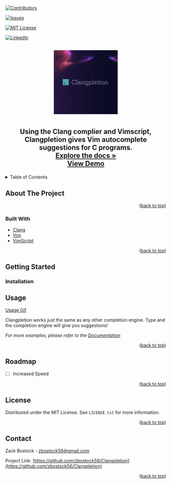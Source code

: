<div id="top"></div>

[![Contributors][contributors-shield]](https://github.com/zbostock56/Clangpletion/graphs/contributors)

[![Issues][issues-shield]](https://github.com/zbostock56/Clangpletion/issues)

[![MIT License][license-shield]](https://github.com/zbostock56/Clangpletion/blob/main/LICENSE)

[![LinkedIn][linkedin-shield]](https://www.linkedin.com/in/zack-bostock-932a5921b/)

<!-- PROJECT LOGO -->
<br />
<div align="center">
  <a href="https://github.com/zbostock56/Clangpletion/tree/main/images/Clangpletion Logo.png">
    <img src="images/Clangpletion Logo.png" alt="Logo" width="200" height="200">
  </a>
<h1 align="center"></h1>

  <h2 align="center">
    Using the Clang complier and Vimscript, Clangpletion gives Vim autocomplete suggestions for C programs.
    <br />
    <a href="https://github.com/zbostock56/Clangpletion"><strong>Explore the docs »</strong></a>
    <br />
    <a href="https://github.com/zbostock56/Clangpletion">View Demo</a>
  </p>
</div>

<!-- TABLE OF CONTENTS -->
<details>
  <summary>Table of Contents</summary>
  <ol>
    <li>
      <a href="#about-the-project">About The Project</a>
      <ul>
        <li><a href="#built-with">Built With</a></li>
      </ul>
    </li>
    <li>
      <a href="#getting-started">Getting Started</a>
      <ul>
        <li><a href="#prerequisites">Prerequisites</a></li>
        <li><a href="#installation">Installation</a></li>
      </ul>
    </li>
    <li><a href="#usage">Usage</a></li>
    <li><a href="#roadmap">Roadmap</a></li>
    <li><a href="#license">License</a></li>
    <li><a href="#contact">Contact</a></li>
  </ol>
</details>

<!-- ABOUT THE PROJECT -->

## About The Project

<!-- [![Product Name Screen Shot][product-screenshot]](https://example.com) -->

<p align="right">(<a href="#top">back to top</a>)</p>

### Built With

- [Clang](https://clang.llvm.org/)
- [Vim](https://www.vim.org/)
- [VimScript](https://vimhelp.org/)

<p align="right">(<a href="#top">back to top</a>)</p>

<!-- GETTING STARTED -->

## Getting Started

<!-- This is an example of how you may give instructions on setting up your project locally.
To get a local copy up and running follow these simple example steps.

### Prerequisites

This is an example of how to list things you need to use the software and how to install them.
* npm
  ```sh
  npm install npm@latest -g
  ``` -->

### Installation

<!-- 1. Get a free API Key at [https://example.com](https://example.com)
2. Clone the repo
   ```sh
   git clone https://github.com/zbostock56/Clangpletion.git
   ```
3. Install NPM packages
   ```sh
   npm install
   ```
4. Enter your API in `config.js`
   ```js
   const API_KEY = 'ENTER YOUR API';
   ```

<p align="right">(<a href="#top">back to top</a>)</p> -->

<!-- USAGE EXAMPLES -->

## Usage

[Usage Gif](https://media.giphy.com/media/YLTlQxs1GUJArBUPN1/giphy.gif)

Clangpletion works just the same as any other completion engine. Type and the completion engine will give you suggestions!

_For more examples, please refer to the [Documentation](https://vimhelp.org/)_

<p align="right">(<a href="#top">back to top</a>)</p>

## Roadmap

- [ ] Increased Speed

<p align="right">(<a href="#top">back to top</a>)</p>

## License

Distributed under the MIT License. See `LICENSE.txt` for more information.

<p align="right">(<a href="#top">back to top</a>)</p>

<!-- CONTACT -->

## Contact

Zack Bostock - [zbostock56@gmail.com](zbostock56@gmail.com)

Project Link: [https://github.com/zbostock56/Clangpletion](https://github.com/zbostock56/Clangpletion)

<p align="right">(<a href="#top">back to top</a>)</p>

<!-- MARKDOWN LINKS & IMAGES -->
<!-- https://www.markdownguide.org/basic-syntax/#reference-style-links -->

[contributors-shield]: https://img.shields.io/github/contributors/zbostock56/Clangpletion.svg?style=for-the-badge
[contributors-url]: https://github.com/zbostock56/Clangpletion/graphs/contributors
[forks-shield]: https://img.shields.io/github/forks/zbostock56/Clangpletion.svg?style=for-the-badge
[forks-url]: https://github.com/zbostock56/Clangpletion/network/members
[stars-shield]: https://img.shields.io/github/stars/zbostock56/Clangpletion.svg?style=for-the-badge
[stars-url]: https://github.com/zbostock56/Clangpletion/stargazers
[issues-shield]: https://img.shields.io/github/issues/zbostock56/Clangpletion.svg?style=for-the-badge
[issues-url]: https://github.com/zbostock56/Clangpletion/issues
[license-shield]: https://img.shields.io/github/license/zbostock56/Clangpletion.svg?style=for-the-badge
[license-url]: https://github.com/zbostock56/Clangpletion/blob/master/LICENSE.txt
[linkedin-shield]: https://img.shields.io/badge/-LinkedIn-black.svg?style=for-the-badge&logo=linkedin&colorB=555
[linkedin-url]: https://www.linkedin.com/in/zack-bostock-932a5921b/
[product-screenshot]: images/screenshot.png
